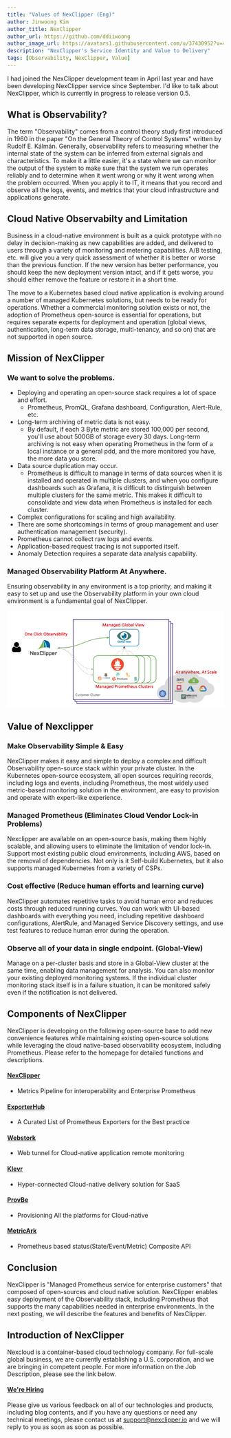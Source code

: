 ```yaml
---
title: "Values of NexClipper (Eng)"
author: Jinwoong Kim
author_title: NexClipper
author_url: https://github.com/ddiiwoong
author_image_url: https://avatars1.githubusercontent.com/u/37430952?v=4
description: "NexClipper's Service Identity and Value to Delivery"
tags: [Observability, NexClipper, Value]
---
```


I had joined the NexClipper development team in April last year and have been developing NexClipper service since September. I'd like to talk about NexClipper, which is currently in progress to release version 0.5.  

<!--truncate-->

## What is Observability?

The term "Observability" comes from a control theory study first introduced in 1960 in the paper "On the General Theory of Control Systems" written by Rudolf E. Kálmán. Generally, observability refers to measuring whether the internal state of the system can be inferred from external signals and characteristics. To make it a little easier, it's a state where we can monitor the output of the system to make sure that the system we run operates reliably and to determine when it went wrong or why it went wrong when the problem occurred. When you apply it to IT, it means that you record and observe all the logs, events, and metrics that your cloud infrastructure and applications generate. 

## Cloud Native Observabilty and Limitation

Business in a cloud-native environment is built as a quick prototype with no delay in decision-making as new capabilities are added, and delivered to users through a variety of monitoring and metering capabilities. A/B testing, etc. will give you a very quick assessment of whether it is better or worse than the previous function. If the new version has better performance, you should keep the new deployment version intact, and if it gets worse, you should either remove the feature or restore it in a short time.

The move to a Kubernetes based cloud native application is evolving around a number of managed Kubernetes solutions, but needs to be ready for operations. Whether a commercial monitoring solution exists or not, the adoption of Prometheus open-source is essential for operations, but requires separate experts for deployment and operation (global views, authentication, long-term data storage, multi-tenancy, and so on) that are not supported in open source.

## Mission of NexClipper

### We want to solve the problems.

- Deploying and operating an open-source stack requires a lot of space and effort.
  - Prometheus, PromQL, Grafana dashboard, Configuration, Alert-Rule, etc.
- Long-term archiving of metric data is not easy.
  - By default, if each 3 Byte metric are stored 100,000 per second, you'll use about 500GB of storage every 30 days. Long-term archiving is not easy when operating Prometheus in the form of a local instance or a general pdd, and the more monitored you have, the more data you store.
- Data source duplication may occur.
  -  Prometheus is difficult to manage in terms of data sources when it is installed and operated in multiple clusters, and when you configure dashboards such as Grafana, it is difficult to distinguish between multiple clusters for the same metric. This makes it difficult to consolidate and view data when Prometheus is installed for each cluster.
- Complex configurations for scaling and high availability.
- There are some shortcomings in terms of group management and user authentication management (security).
- Prometheus cannot collect raw logs and events.
- Application-based request tracing is not supported itself.
- Anomaly Detection requires a separate data analysis capability.

### Managed Observability Platform At Anywhere.
Ensuring observability in any environment is a top priority, and making it easy to set up and use the Observability platform in your own cloud environment is a fundamental goal of NexClipper.

![nexclipper](./images/nexclipper_intro.png)

## Value of Nexclipper

### Make Observability Simple & Easy
NexClipper makes it easy and simple to deploy a complex and difficult Observability open-source stack within your private cluster. In the Kubernetes open-source ecosystem, all open sources requiring records, including logs and events, including Prometheus, the most widely used metric-based monitoring solution in the environment, are easy to provision and operate with expert-like experience.  

### Managed Prometheus (Eliminates Cloud Vendor Lock-in Problems)
Nexclipper are available on an open-source basis, making them highly scalable, and allowing users to eliminate the limitation of vendor lock-in. Support most existing public cloud environments, including AWS, based on the removal of dependencies. Not only is it Self-build Kubernetes, but it also supports managed Kubernetes from a variety of CSPs.

### Cost effective (Reduce human efforts and learning curve)
NexClipper automates repetitive tasks to avoid human error and reduces costs through reduced running curves. You can work with UI-based dashboards with everything you need, including repetitive dashboard configurations, AlertRule, and Managed Service Discovery settings, and use test features to reduce human error during the operation.

### Observe all of your data in single endpoint. (Global-View)
Manage on a per-cluster basis and store in a Global-View cluster at the same time, enabling data management for analysis. You can also monitor your existing deployed monitoring systems. If the individual cluster monitoring stack itself is in a failure situation, it can be monitored safely even if the notification is not delivered.

## Components of NexClipper

NexClipper is developing on the following open-source base to add new convenience features while maintaining existing open-source solutions while leveraging the cloud native-based observability ecosystem, including Prometheus. Please refer to the homepage for detailed functions and descriptions.

#### [NexClipper](https://github.com/NexClipper/nexclipper)
 - Metrics Pipeline for interoperability and Enterprise Prometheus
####  [ExporterHub](https://github.com/NexClipper/exporterhub.io)
 - A Curated List of Prometheus Exporters for the Best practice
#### [Webstork](https://github.com/NexClipper/webstork)
 - Web tunnel for Cloud-native application remote monitoring
#### [Klevr](https://github.com/klevry/klevr)
 - Hyper-connected Cloud-native delivery solution for SaaS
#### [ProvBe](https://github.com/nexclipper/provbee)
 - Provisioning All the platforms for Cloud-native
#### [MetricArk](https://github.com/nexclipper/metricark)
- Prometheus based status(State/Event/Metric) Composite API

## Conclusion

NexClipper is "Managed Prometheus service for enterprise customers" that composed of open-sources and cloud native solution. NexClipper enables easy deployment of the Observability stack, including Prometheus that supports the many capabilities needed in enterprise environments. In the next posting, we will describe the features and benefits of NexClipper.

## Introduction of NexClipper

Nexcloud is a container-based cloud technology company. For full-scale global business, we are currently establishing a U.S. corporation, and we are bringing in competent people. For more information on the Job Description, please see the link below.

#### [We're Hiring](https://www.notion.so/nexclipper/We-re-Hiring-c356a7b503d5403289bc3cf8ac20c6ea)

Please give us various feedback on all of our technologies and products, including blog contents, and if you have any questions or need any technical meetings, please contact us at [support@nexclipper.io](mailto:support@nexclipper.io) and we will reply to you as soon as soon as possible.

